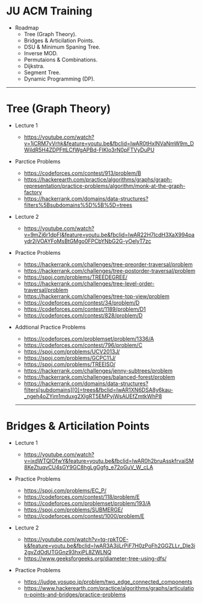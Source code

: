 # JU ACM Training
  - Roadmap 
    + Tree (Graph Theory).
    + Bridges & Articilation Points.
    + DSU & Minimum Spaning Tree.
    + Inverse MOD.
    + Permutaions & Combinations.
    + Dijkstra.
    + Segment Tree.
    + Dynamic Programming (DP).
____________________________________________________________________________________________________________________________________________________________________
# Tree (Graph Theory)

  + Lecture 1
    - https://youtube.com/watch?v=1jCRM7yVrhk&feature=youtu.be&fbclid=IwAR0tHxlNVaNmW9m_DWildR5H4ZDPFttLCfWgAPBd-FIKlo3rN0pFTVyDuPU
  
  + Parctice Problems
    - https://codeforces.com/contest/913/problem/B
    - https://hackerearth.com/practice/algorithms/graphs/graph-representation/practice-problems/algorithm/monk-at-the-graph-factory
    - https://hackerrank.com/domains/data-structures?filters%5Bsubdomains%5D%5B%5D=trees
  
  + Lecture 2
    - https://youtube.com/watch?v=9mZi6r1dpFI&feature=youtu.be&fbclid=IwAR22H7IcdH3XaX994paydr2jVOAYFoMsBtGMgo0FPCbYNbG2G-yOelyT7zc

  + Practice Problems
    - https://hackerrank.com/challenges/tree-preorder-traversal/problem
    - https://hackerrank.com/challenges/tree-postorder-traversal/problem
    - https://spoj.com/problems/TREEDEGREE/
    - https://hackerrank.com/challenges/tree-level-order-traversal/problem
    - https://hackerrank.com/challenges/tree-top-view/problem
    - https://codeforces.com/contest/34/problem/D
    - https://codeforces.com/contest/1189/problem/D1
    - https://codeforces.com/contest/828/problem/D
  
  
  + Addtional Practice Problems
    - https://codeforces.com/problemset/problem/1336/A
    - https://codeforces.com/contest/796/problem/C
    - https://spoj.com/problems/UCV2013J/
    - https://spoj.com/problems/GCPC11J/
    - https://spoj.com/problems/TREEISO/
    - https://hackerrank.com/challenges/jenny-subtrees/problem
    - https://hackerrank.com/challenges/balanced-forest/problem
    - https://hackerrank.com/domains/data-structures?filters[subdomains][0]=trees&fbclid=IwAR1XN6DSA8y6kau-_ngeh4oZYim1mduxg2XIgRT5EMPyjWsAUEfZmtkWhP8
    
    ____________________________________________________________________________________________________________________________________________________________________

# Bridges & Articilation Points

  + Lecture 1
    - https://youtube.com/watch?v=ixdWTQIOfwY&feature=youtu.be&fbclid=IwAR0h2bruAsskfrvaiSM8KeZtuqvCU4sGY9GC8hgLgGgfg_e72oGuV_W_cLA
    
  + Practice Problems 
    - https://spoj.com/problems/EC_P/
    - https://codeforces.com/contest/118/problem/E
    - https://codeforces.com/problemset/problem/193/A
    - https://spoj.com/problems/SUBMERGE/
    - https://codeforces.com/contest/1000/problem/E
    
  + Lecture 2
    - https://youtube.com/watch?v=tq-rpkTOE-k&feature=youtu.be&fbclid=IwAR3A3jjLrPiF7H0zPoFh2GGZLLr_Dle3i2gvZdOdUTGGnz93hxiPL8ZWLNQ
    - https://www.geeksforgeeks.org/diameter-tree-using-dfs/
  
  + Practice Problems
    - https://judge.yosupo.jp/problem/two_edge_connected_components
    - https://www.hackerearth.com/practice/algorithms/graphs/articulation-points-and-bridges/practice-problems
    

